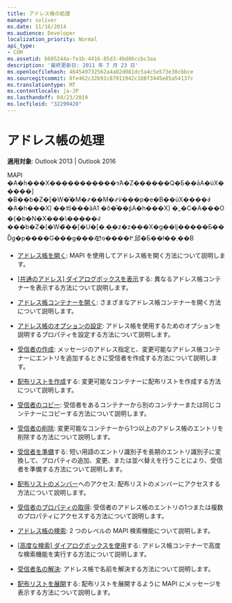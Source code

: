 ```yaml
---
title: アドレス帳の処理
manager: soliver
ms.date: 11/16/2014
ms.audience: Developer
localization_priority: Normal
api_type:
- COM
ms.assetid: b685244a-fe1b-4416-85d3-4bd86ccbc3aa
description: '最終更新日: 2011 年 7 月 23 日'
ms.openlocfilehash: 464549732562a4a02d081dc5a4c5e573e38cbbce
ms.sourcegitcommit: 8fe462c32b91c87911942c188f3445e85a54137c
ms.translationtype: MT
ms.contentlocale: ja-JP
ms.lasthandoff: 04/23/2019
ms.locfileid: "32299420"
---
```

# <a name="handling-the-address-book"></a>アドレス帳の処理
  
**適用対象**: Outlook 2013 | Outlook 2016 
  
MAPI �A�h���X�����������ɂ́A�Z������Q�Ƃ��āA�ύX�����] �Ƀ��b�Z�[�W�̎�M�҂��M�҂̃v���p�e�B��ύX����ꎞ�A�h���X] ��쐬���āA1 �ȏ�̋��ʂ̃A�h���X] �_�C�A���O �{�b�N�X���\�����ꂽ���b�Z�[�W�̃��[�U�[�܂��͔z�z���X�g��ǉ�����Ƃ��Ďg�p����G���g���𒊏o����܂߂邱�Ƃ��ł��܂��B

- [アドレス帳を開く](opening-the-address-book.md): MAPI を使用してアドレス帳を開く方法について説明します。
    
- [[共通のアドレス] ダイアログボックスを表示](displaying-the-common-address-dialog-box.md)する: 異なるアドレス帳コンテナーを表示する方法について説明します。
    
- [アドレス帳コンテナーを開く](opening-an-address-book-container.md): さまざまなアドレス帳コンテナーを開く方法について説明します。
    
- [アドレス帳のオプションの設定](setting-address-book-options.md): アドレス帳を使用するためのオプションを説明するプロパティを設定する方法について説明します。
    
- [受信者の作成](creating-a-recipient.md): メッセージのアドレス指定と、変更可能なアドレス帳コンテナーにエントリを追加するときに受信者を作成する方法について説明します。
    
- [配布リストを作成](creating-a-distribution-list.md)する: 変更可能なコンテナーに配布リストを作成する方法について説明します。
    
- [受信者のコピー](copying-a-recipient.md): 受信者をあるコンテナーから別のコンテナーまたは同じコンテナーにコピーする方法について説明します。
    
- [受信者の削除](deleting-a-recipient.md): 変更可能なコンテナーから1つ以上のアドレス帳のエントリを削除する方法について説明します。
    
- [受信者を準備](preparing-a-recipient.md)する: 短い用語のエントリ識別子を長期のエントリ識別子に変換して、プロパティの追加、変更、または並べ替えを行うことにより、受信者を準備する方法について説明します。
    
- [配布リストのメンバー](accessing-the-members-of-a-distribution-list.md)へのアクセス: 配布リストのメンバーにアクセスする方法について説明します。
    
- [受信者のプロパティの取得](retrieving-recipient-properties.md): 受信者のアドレス帳のエントリの1つまたは複数のプロパティにアクセスする方法について説明します。
    
- [アドレス帳の検索](searching-the-address-book.md): 2 つのレベルの MAPI 検索機能について説明します。 
    
- [[高度な検索] ダイアログボックスを使用](using-an-advanced-search-dialog-box.md)する: アドレス帳コンテナーで高度な検索機能を実行する方法について説明します。
    
- [受信者名の解決](resolving-a-recipient-name.md): アドレス帳で名前を解決する方法について説明します。
    
- [配布リストを展開](expanding-distribution-lists.md)する: 配布リストを展開するように MAPI にメッセージを表示する方法について説明します。
    


